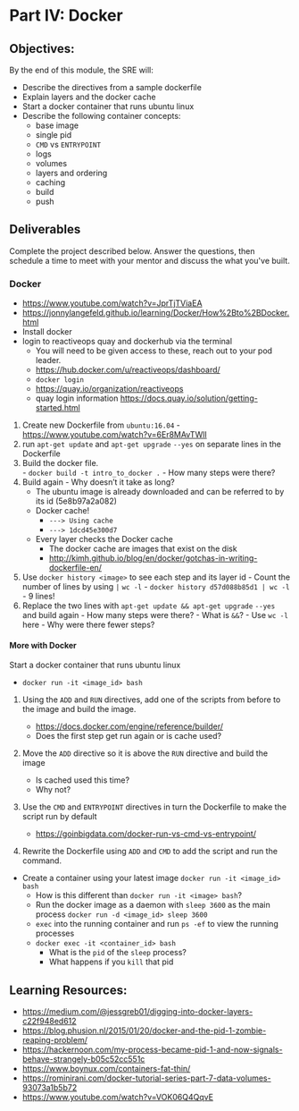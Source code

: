 # Part IV: Docker

## Objectives:
By the end of this module, the SRE will:
- Describe the directives from a sample dockerfile
- Explain layers and the docker cache
- Start a docker container that runs ubuntu linux
- Describe the following container concepts:
  - base image
  - single pid
  - `CMD` vs `ENTRYPOINT`
  - logs
  - volumes
  - layers and ordering
  - caching
  - build
  - push

## Deliverables
Complete the project described below. Answer the questions, then schedule a time to meet with your mentor and discuss the what you've built.  

### Docker
  - https://www.youtube.com/watch?v=JprTjTViaEA
  - https://jonnylangefeld.github.io/learning/Docker/How%2Bto%2BDocker.html
  - Install docker
  - login to reactiveops quay and dockerhub via the terminal
    - You will need to be given access to these, reach out to your pod leader.
    - https://hub.docker.com/u/reactiveops/dashboard/
    - `docker login`
    - https://quay.io/organization/reactiveops
    - quay login information https://docs.quay.io/solution/getting-started.html

  1. Create new Dockerfile from `ubuntu:16.04`
    - https://www.youtube.com/watch?v=6Er8MAvTWlI
  2. run  `apt-get update` and `apt-get upgrade` `--yes` on separate lines in the Dockerfile
  3. Build the docker file.  
    - `docker build -t intro_to_docker .`
    - How many steps were there?
  4. Build again
    - Why doesn’t it take as long?
      - The ubuntu image is already downloaded and can be referred to by its id (5e8b97a2a082)
      - Docker cache!
        - `---> Using cache`
        -  `---> 1dcd45e300d7`
      - Every layer checks the Docker cache
        - The docker cache are images that exist on the disk
        - http://kimh.github.io/blog/en/docker/gotchas-in-writing-dockerfile-en/
  5. Use `docker history <image>` to see each step and its layer id
    - Count the number of lines by using `|` `wc -l`
    - `docker history d57d088b85d1 | wc -l`
    - 9 lines!
  6. Replace the two lines with `apt-get update && apt-get upgrade` `--yes` and build again
    - How many steps were there?
    - What is `&&`?
    - Use `wc -l` here
    - Why were there fewer steps?

#### More with Docker
Start a docker container that runs ubuntu linux
  - `docker run -it <image_id> bash`

1.  Using the `ADD` and `RUN` directives, add one of the scripts from before to the image and build the image.
    - https://docs.docker.com/engine/reference/builder/
    - Does the first step get run again or is cache used?

2. Move the `ADD` directive so it is above the `RUN` directive and build the image
    - Is cached used this time?
    - Why not?
3. Use the `CMD` and `ENTRYPOINT` directives in turn the Dockerfile to make the script run by default
    - https://goinbigdata.com/docker-run-vs-cmd-vs-entrypoint/
4. Rewrite the Dockerfile using `ADD`  and `CMD` to add the script and run the command.  

- Create a container using your latest image
`docker run -it <image_id> bash`
  - How is this different than `docker run -it <image> bash`?
  - Run the docker image as a daemon with `sleep 3600` as the main process
  `docker run -d <image_id> sleep 3600`
  - `exec` into the running container and run `ps -ef` to view the running processes
  - `docker exec -it <container_id> bash`
    - What is the `pid` of the `sleep` process?
    - What happens if you `kill` that pid

## Learning Resources:

- https://medium.com/@jessgreb01/digging-into-docker-layers-c22f948ed612
- https://blog.phusion.nl/2015/01/20/docker-and-the-pid-1-zombie-reaping-problem/
- https://hackernoon.com/my-process-became-pid-1-and-now-signals-behave-strangely-b05c52cc551c
- https://www.boynux.com/containers-fat-thin/
- https://rominirani.com/docker-tutorial-series-part-7-data-volumes-93073a1b5b72
- https://www.youtube.com/watch?v=VOK06Q4QqvE
